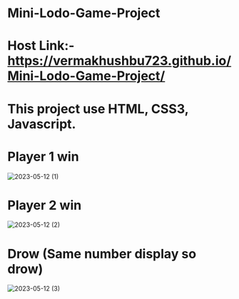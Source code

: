# Mini-Lodo-Game-Project
# Host Link:- https://vermakhushbu723.github.io/Mini-Lodo-Game-Project/
# This project use HTML, CSS3, Javascript.
# Player 1 win
![2023-05-12 (1)](https://github.com/vermakhushbu723/Mini-Lodo-Game-Project/assets/116518735/d16b5ee0-d167-4ae5-990d-d93d1b12e190)
# Player 2 win
![2023-05-12 (2)](https://github.com/vermakhushbu723/Mini-Lodo-Game-Project/assets/116518735/6a5a7776-a58d-48fc-aab7-19476a97ae7b)
# Drow (Same number display so drow)
![2023-05-12 (3)](https://github.com/vermakhushbu723/Mini-Lodo-Game-Project/assets/116518735/079c77f3-ad18-4293-a524-d37e10eaf7db)
